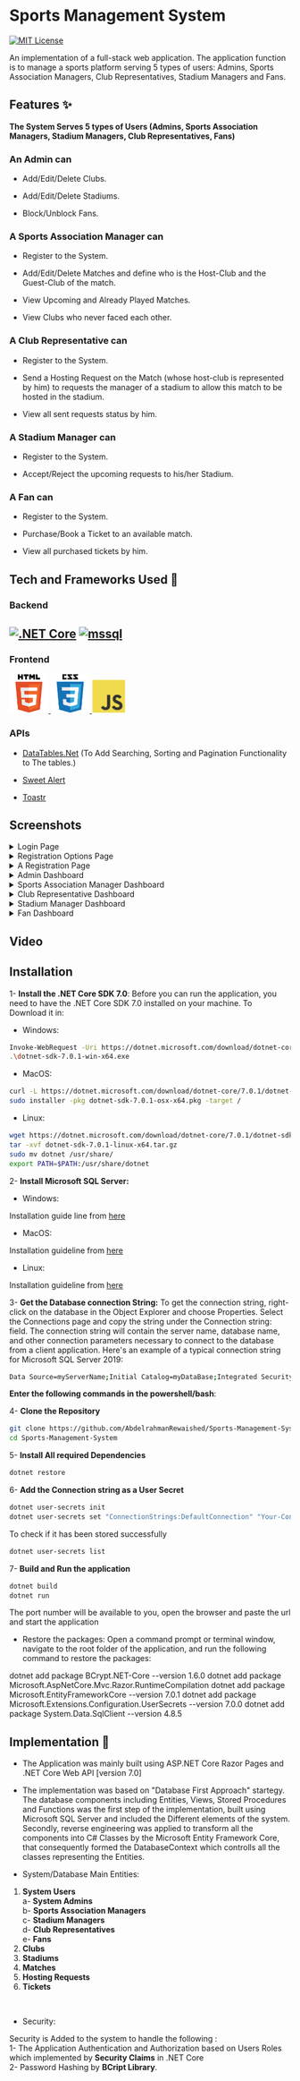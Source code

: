 # Sports Management System
[![MIT License](https://img.shields.io/badge/License-MIT-green.svg)](https://choosealicense.com/licenses/mit/)


An implementation of a full-stack web application.
The application function is to manage a sports platform serving 5 types of users: Admins, Sports Association Managers, Club Representatives, Stadium Managers and Fans.

## Features ✨
<b> The System Serves 5 types of Users (Admins, Sports Association Managers, Stadium Managers, Club Representatives, Fans) </b>

### An Admin can

- Add/Edit/Delete Clubs.

- Add/Edit/Delete Stadiums.

- Block/Unblock Fans.

### A Sports Association Manager can

- Register to the System.

- Add/Edit/Delete Matches and define who is the Host-Club and the Guest-Club of the match.

- View Upcoming and Already Played Matches.

- View Clubs who never faced each other.

### A Club Representative can

- Register to the System.

- Send a Hosting Request on the Match (whose host-club is represented by him) to requests the manager of a stadium to allow this match to be hosted in the stadium.

- View all sent requests status by him.

### A Stadium Manager can

- Register to the System.

- Accept/Reject the upcoming requests to his/her Stadium.

### A Fan can

- Register to the System.

- Purchase/Book a Ticket to an available match.

- View all purchased tickets by him.



## Tech and Frameworks Used 🧰
### Backend
<a href="https://cdnlogo.com/logo/dot-net-core_832.html"><img src="https://cdn.cdnlogo.com/logos/d/6/dot-net-core.svg" alt=".NET Core" width="70" height="70"/></a>     <a href="https://www.microsoft.com/en-us/sql-server" target="_blank" rel="noreferrer"> <img src="https://www.svgrepo.com/show/303229/microsoft-sql-server-logo.svg" alt="mssql" width="70" height="70"/> </a>
- 

### Frontend
<a href="https://www.w3.org/html/" target="_blank" rel="noreferrer"> <img src="https://raw.githubusercontent.com/devicons/devicon/master/icons/html5/html5-original-wordmark.svg" alt="html5" width="70" height="70"/> </a><a href="https://www.w3schools.com/css/" target="_blank" rel="noreferrer"> <img src="https://raw.githubusercontent.com/devicons/devicon/master/icons/css3/css3-original-wordmark.svg" alt="css3" width="70" height="70"/> </a><a href="https://developer.mozilla.org/en-US/docs/Web/JavaScript" target="_blank" rel="noreferrer"> <img src="https://raw.githubusercontent.com/devicons/devicon/master/icons/javascript/javascript-original.svg" alt="javascript" width="60" height="60"/> </a>

### APIs

- <a href="https://datatables.net/reference/api/">DataTables.Net</a>  (To Add Searching, Sorting and Pagination Functionality to The tables.)

- <a href="https://sweetalert2.github.io/">Sweet Alert</a>

- <a href="https://github.com/CodeSeven/toastr">Toastr</a>

## Screenshots

<details>
  <summary>Login Page</summary>
    <br>
    <img src="https://user-images.githubusercontent.com/116602823/218286132-989a95a5-e5ad-4311-8d4f-6c8d6be83688.png">
</details>

<details>
  <summary>Registration Options Page</summary>
    <br>
    <img src="https://user-images.githubusercontent.com/116602823/218286393-4293dade-44d2-4e3a-bb80-96749459ea40.png">
</details>

<details>
  <summary>A Registration Page</summary>
    <br>
    <img src="https://user-images.githubusercontent.com/116602823/218286467-2b1124b9-99d3-4457-bbfd-d895b6fd94cc.png">
</details>

<details>
  <summary>Admin Dashboard</summary>
    <br>
    <img src="https://user-images.githubusercontent.com/116602823/218286498-74964839-bc41-47c4-befa-50e27dd23cb9.png">
</details>

<details>
  <summary>Sports Association Manager Dashboard</summary>
    <br>
    <img src="https://user-images.githubusercontent.com/116602823/218286511-ef4706cb-4a1b-44a6-907e-d96a40f34c35.png">
</details>

<details>
  <summary>Club Representative Dashboard</summary>
    <br>
    <img src="https://user-images.githubusercontent.com/116602823/218286534-83c2c95a-7ec0-4e7d-afcc-f02fc85934d7.png">
</details>

<details>
  <summary>Stadium Manager Dashboard</summary>
    <br>
    <img src="https://user-images.githubusercontent.com/116602823/218286570-5d920346-7284-484e-8713-e44543639d2c.png">
</details>

<details>
  <summary>Fan Dashboard</summary>
    <br>
    <img src="https://user-images.githubusercontent.com/116602823/218286590-a90b6f89-437b-40f8-b847-21dfe6e61a3d.png">
</details>


## Video 


## Installation 

1- <b>Install the .NET Core SDK 7.0</b>: Before you can run the application, you need to have the .NET Core SDK 7.0 installed on your machine. 
To Download it in:

- Windows:
```bash
Invoke-WebRequest -Uri https://dotnet.microsoft.com/download/dotnet-core/7.0.1/dotnet-sdk-7.0.1-win-x64.exe -OutFile dotnet-sdk-7.0.1-win-x64.exe
.\dotnet-sdk-7.0.1-win-x64.exe
```

- MacOS:
```bash
curl -L https://dotnet.microsoft.com/download/dotnet-core/7.0.1/dotnet-sdk-7.0.1-osx-x64.pkg -o dotnet-sdk-7.0.1-osx-x64.pkg
sudo installer -pkg dotnet-sdk-7.0.1-osx-x64.pkg -target /
```

- Linux:
```bash
wget https://dotnet.microsoft.com/download/dotnet-core/7.0.1/dotnet-sdk-7.0.1-linux-x64.tar.gz
tar -xvf dotnet-sdk-7.0.1-linux-x64.tar.gz
sudo mv dotnet /usr/share/
export PATH=$PATH:/usr/share/dotnet
```
2- <b>Install Microsoft SQL Server:</b>

- Windows:

Installation guide line from <a href="https://www.guru99.com/download-install-sql-server.html">here</a>


- MacOS:

Installation guideline from <a href="https://builtin.com/software-engineering-perspectives/sql-server-management-studio-mac">here</a>

- Linux: 

Installation guideline from <a href="https://learn.microsoft.com/en-us/sql/linux/sql-server-linux-setup?view=sql-server-ver16">here</a>

3- <b>Get the Database connection String:</b>
To get the connection string, right-click on the database in the Object Explorer and choose Properties.
Select the Connections page and copy the string under the Connection string: field.
The connection string will contain the server name, database name, and other connection parameters necessary to connect to the database from a client application. Here's an example of a typical connection string for Microsoft SQL Server 2019:
```bash
Data Source=myServerName;Initial Catalog=myDataBase;Integrated Security=True;
```
<b>Enter the following commands in the powershell/bash</b>:

4- <b>Clone the Repository</b> 
```bash
git clone https://github.com/AbdelrahmanRewaished/Sports-Management-System
cd Sports-Management-System
```

5- <b>Install All required Dependencies</b>
```bash
dotnet restore
```
6- <b>Add the Connection string as a User Secret</b>
```bash
dotnet user-secrets init
dotnet user-secrets set "ConnectionStrings:DefaultConnection" "Your-Connection-String" 
```
To check if it has been stored successfully 
```bash
dotnet user-secrets list
```
7- <b>Build and Run the application</b>
```bash
dotnet build
dotnet run
```
The port number will be available to you, open the browser and paste the url and start the application


- Restore the packages: Open a command prompt or terminal window, navigate to the root folder of the application, and run the following command to restore the packages:

dotnet add package BCrypt.NET-Core --version 1.6.0
dotnet add package Microsoft.AspNetCore.Mvc.Razor.RuntimeCompilation
dotnet add package Microsoft.EntityFrameworkCore --version 7.0.1
dotnet add package Microsoft.Extensions.Configuration.UserSecrets --version 7.0.0
dotnet add package System.Data.SqlClient --version 4.8.5



## Implementation 🔨
- The Application was mainly built using ASP.NET Core Razor Pages and .NET Core Web API [version 7.0]
- The implementation was based on "Database First Approach" startegy.
The database components including Entities, Views, Stored Procedures and Functions was the first step of the implementation, built using Microsoft SQL Server and included the Different elements of the system. <br>
Secondly, reverse engineering was applied to transform all the components into C# Classes by the Microsoft Entity Framework Core, that consequently formed the DatabaseContext which controlls all the classes representing the Entities.

- System/Database Main Entities:

1) <b>System Users</b> <br>
  a- <b>System Admins</b> <br>
  b- <b>Sports Association Managers</b> <br>
  c- <b>Stadium Managers</b> <br>
  d- <b>Club Representatives</b> <br>
  e- <b>Fans</b> <br>
2) <b>Clubs</b> <br>
3) <b>Stadiums</b> <br>
4) <b>Matches</b> <br>
5) <b>Hosting Requests</b> <br>
6) <b>Tickets</b> <br>
<br>

- Security:

Security is Added to the system to handle the following :<br>
1- The Application Authentication and Authorization based on Users Roles which implemented by <b>Security Claims</b> in .NET Core <br>
2- Password Hashing by <b>BCript Library</b>.







